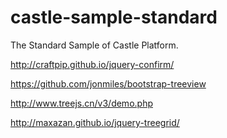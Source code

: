 # castle-sample-standard
The Standard Sample of Castle Platform.

http://craftpip.github.io/jquery-confirm/

https://github.com/jonmiles/bootstrap-treeview

http://www.treejs.cn/v3/demo.php

http://maxazan.github.io/jquery-treegrid/
